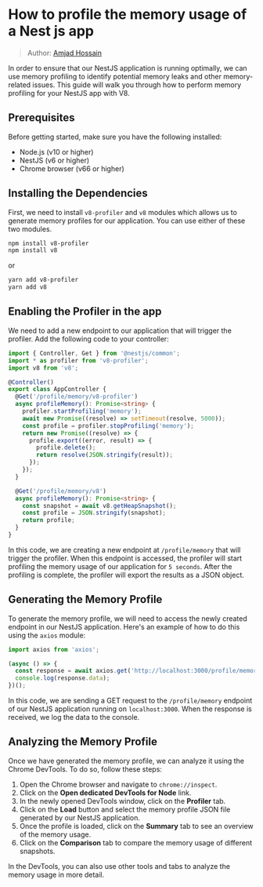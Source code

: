 # How to profile the memory usage of a Nest js app

> Author: [Amjad Hossain](https://www.linkedin.com/in/md-amjad-hossain-rahat/)

In order to ensure that our NestJS application is running optimally, we can use memory profiling to identify potential memory leaks and other memory-related issues. This guide will walk you through how to perform memory profiling for your NestJS app with V8.

## Prerequisites

Before getting started, make sure you have the following installed:

- Node.js (v10 or higher)
- NestJS (v6 or higher)
- Chrome browser (v66 or higher)

## Installing the Dependencies

First, we need to install `v8-profiler` and `v8` modules which allows us to generate memory profiles for our application. You can use either of these two modules. 

```bash
npm install v8-profiler
npm install v8
```
or
```bash
yarn add v8-profiler
yarn add v8
```

## Enabling the Profiler in the app

We need to add a new endpoint to our application that will trigger the profiler. Add the following code to your controller:

```typescript
import { Controller, Get } from '@nestjs/common';
import * as profiler from 'v8-profiler';
import v8 from 'v8';

@Controller()
export class AppController {
  @Get('/profile/memory/v8-profiler')
  async profileMemory(): Promise<string> {
    profiler.startProfiling('memory');
    await new Promise((resolve) => setTimeout(resolve, 5000));
    const profile = profiler.stopProfiling('memory');
    return new Promise((resolve) => {
      profile.export((error, result) => {
        profile.delete();
        return resolve(JSON.stringify(result));
      });
    });
  }

  @Get('/profile/memory/v8')
  async profileMemory(): Promise<string> {
    const snapshot = await v8.getHeapSnapshot();
    const profile = JSON.stringify(snapshot);
    return profile;
  }
}
```

In this code, we are creating a new endpoint at `/profile/memory` that will trigger the profiler. When this endpoint is accessed, the profiler will start profiling the memory usage of our application for `5 seconds`. After the profiling is complete, the profiler will export the results as a JSON object.

## Generating the Memory Profile
To generate the memory profile, we will need to access the newly created endpoint in our NestJS application. Here's an example of how to do this using the `axios` module:

```typescript
import axios from 'axios';

(async () => {
  const response = await axios.get('http://localhost:3000/profile/memory');
  console.log(response.data);
})();
```

In this code, we are sending a GET request to the `/profile/memory` endpoint of our NestJS application running on `localhost:3000`. When the response is received, we log the data to the console.

## Analyzing the Memory Profile

Once we have generated the memory profile, we can analyze it using the Chrome DevTools. To do so, follow these steps:

1. Open the Chrome browser and navigate to `chrome://inspect`.
2. Click on the **Open dedicated DevTools for Node** link.
3. In the newly opened DevTools window, click on the **Profiler** tab.
4. Click on the **Load** button and select the memory profile JSON file generated by our NestJS application.
5. Once the profile is loaded, click on the **Summary** tab to see an overview of the memory usage.
6. Click on the **Comparison** tab to compare the memory usage of different snapshots.

In the DevTools, you can also use other tools and tabs to analyze the memory usage in more detail.
